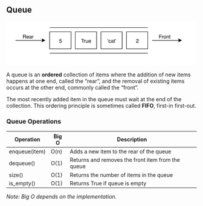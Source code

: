 ## Queue

<img src="./assets/queue.svg"><br/>

A queue is an **ordered** collection of items where the addition of new items happens at one end, called the “rear”, and the removal of existing items occurs at the other end, commonly called the “front”.

The most recently added item in the queue must wait at the end of the collection. This ordering principle is sometimes called **FIFO**, first-in first-out.


### Queue Operations

| Operation     | Big O | Description                                       |
| ------------- | ----- | ------------------------------------------------- |
| enqueue(item) | O(n)  | Adds a new item to the rear of the queue          |
| dequeue()     | O(1)  | Returns and removes the front item from the queue |
| size()        | O(1)  | Returns the number of items in the queue          |
| is_empty()    | O(1)  | Returns True if queue is empty                    |

*Note: Big O depends on the implementation.*
